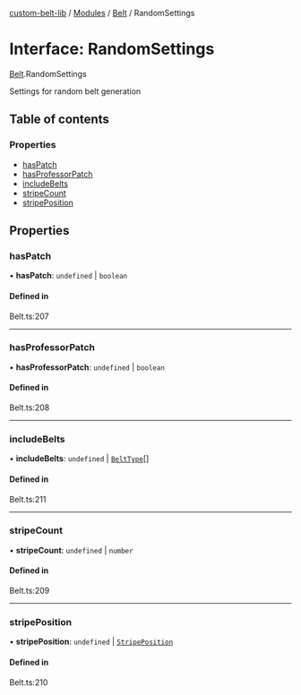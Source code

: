 [custom-belt-lib](../README.md) / [Modules](../modules.md) / [Belt](../modules/Belt.md) / RandomSettings

# Interface: RandomSettings

[Belt](../modules/Belt.md).RandomSettings

Settings for random belt generation

## Table of contents

### Properties

- [hasPatch](Belt.RandomSettings.md#haspatch)
- [hasProfessorPatch](Belt.RandomSettings.md#hasprofessorpatch)
- [includeBelts](Belt.RandomSettings.md#includebelts)
- [stripeCount](Belt.RandomSettings.md#stripecount)
- [stripePosition](Belt.RandomSettings.md#stripeposition)

## Properties

### hasPatch

• **hasPatch**: `undefined` \| `boolean`

#### Defined in

Belt.ts:207

___

### hasProfessorPatch

• **hasProfessorPatch**: `undefined` \| `boolean`

#### Defined in

Belt.ts:208

___

### includeBelts

• **includeBelts**: `undefined` \| [`BeltType`](../enums/Belt.BeltType.md)[]

#### Defined in

Belt.ts:211

___

### stripeCount

• **stripeCount**: `undefined` \| `number`

#### Defined in

Belt.ts:209

___

### stripePosition

• **stripePosition**: `undefined` \| [`StripePosition`](../enums/Belt.StripePosition.md)

#### Defined in

Belt.ts:210
